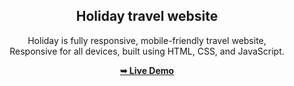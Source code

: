 <div align="center">
<h2 align="center">Holiday travel website</h2>

  Holiday is fully responsive, mobile-friendly travel website, <br />Responsive for all devices, built using HTML, CSS, and JavaScript.

  <a href="https://https://deepakkumar1737.github.io/Holiday_travel_website//"><strong>➥ Live Demo</strong></a>
<div>
